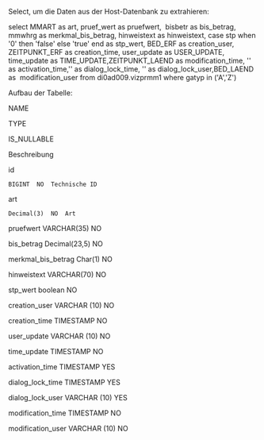 Select, um die Daten aus der Host-Datenbank zu extrahieren:

select MMART as art, pruef_wert as pruefwert,  bisbetr as bis_betrag, mmwhrg as merkmal_bis_betrag, hinweistext as hinweistext, case stp when '0' then 'false' else 'true' end as stp_wert, BED_ERF as creation_user, ZEITPUNKT_ERF as creation_time, user_update as USER_UPDATE, time_update as TIME_UPDATE,ZEITPUNKT_LAEND as modification_time,
'' as activation_time,'' as dialog_lock_time, '' as dialog_lock_user,BED_LAEND as  modification_user from di0ad009.vizprmm1 where gatyp in ('A','Z')  

Aufbau der Tabelle:

NAME

	

TYPE

	

IS_NULLABLE

	

Beschreibung




id

	BIGINT	NO	Technische ID


art

	Decimal(3)	NO	Art
pruefwert	VARCHAR(35)	NO	

bis_betrag	Decimal(23,5)	NO	

merkmal_bis_betrag	Char(1)	NO	

hinweistext	VARCHAR(70)	NO	

stp_wert	boolean	NO	

creation_user	VARCHAR (10)	NO	

creation_time	TIMESTAMP	NO	

user_update	VARCHAR (10)	NO	

time_update	TIMESTAMP	NO	

activation_time	TIMESTAMP	YES	

dialog_lock_time	TIMESTAMP	YES	

dialog_lock_user	VARCHAR (10)	YES	

modification_time	TIMESTAMP	NO	

modification_user	VARCHAR (10)	NO	



